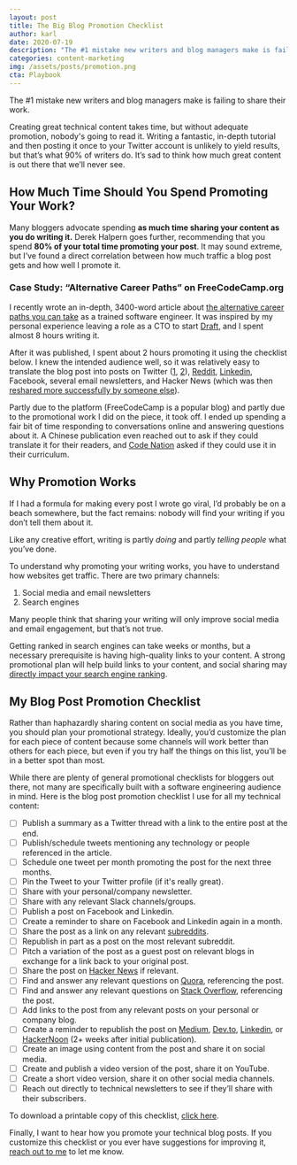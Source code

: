 ```yaml
---
layout: post
title: The Big Blog Promotion Checklist
author: karl
date: 2020-07-19
description: "The #1 mistake new writers and blog managers make is failing to share their work. It’s sad to think how much great content is out there that we’ll never see."
categories: content-marketing
img: /assets/posts/promotion.png
cta: Playbook
---
```


The #1 mistake new writers and blog managers make is failing to share their work.

Creating great technical content takes time, but without adequate promotion, nobody's going to read it. Writing a fantastic, in-depth tutorial and then posting it once to your Twitter account is unlikely to yield results, but that’s what 90% of writers do. It’s sad to think how much great content is out there that we’ll never see.

## How Much Time Should You Spend Promoting Your Work?

Many bloggers advocate spending **as much time sharing your content as you do writing it.** Derek Halpern goes further, recommending that you spend **80% of your total time promoting your post**. It may sound extreme, but I’ve found a direct correlation between how much traffic a blog post gets and how well I promote it.

### Case Study: “Alternative Career Paths” on FreeCodeCamp.org
I recently wrote an in-depth, 3400-word article about [the alternative career paths you can take](https://www.freecodecamp.org/news/alternative-career-paths/) as a trained software engineer. It was inspired by my personal experience leaving a role as a CTO to start [Draft](https://draft.dev), and I spent almost 8 hours writing it.

After it was published, I spent about 2 hours promoting it using the checklist below. I knew the intended audience well, so it was relatively easy to translate the blog post into posts on Twitter ([1](https://twitter.com/KarlLHughes/status/1282680368269873152), [2](https://twitter.com/KarlLHughes/status/1283361705565859840)), [Reddit](https://www.reddit.com/r/learnprogramming/comments/ho712k/you_dont_have_to_be_a_software_developer_just/), [Linkedin](https://www.linkedin.com/posts/karllhughes_alternative-career-paths-for-software-developers-activity-6686941034057936896-rAZl), Facebook, several email newsletters, and Hacker News (which was then [reshared more successfully by someone else](https://news.ycombinator.com/item?id=23810676)).

Partly due to the platform (FreeCodeCamp is a popular blog) and partly due to the promotional work I did on the piece, it took off. I ended up spending a fair bit of time responding to conversations online and answering questions about it. A Chinese publication even reached out to ask if they could translate it for their readers, and [Code Nation](https://codenation.org/) asked if they could use it in their curriculum.

<!-- signup -->

## Why Promotion Works

If I had a formula for making every post I wrote go viral, I’d probably be on a beach somewhere, but the fact remains: nobody will find your writing if you don’t tell them about it.

Like any creative effort, writing is partly *doing* and partly *telling people* what you’ve done.

To understand why promoting your writing works, you have to understand how websites get traffic. There are two primary channels:

1. Social media and email newsletters
2. Search engines

Many people think that sharing your writing will only improve social media and email engagement, but that’s not true.

Getting ranked in search engines can take weeks or months, but a necessary prerequisite is having high-quality links to your content. A strong promotional plan will help build links to your content, and social sharing may [directly impact your search engine ranking](https://www.searchenginejournal.com/social-media-seo/196185/).

## My Blog Post Promotion Checklist

Rather than haphazardly sharing content on social media as you have time, you should plan your promotional strategy. Ideally, you’d customize the plan for each piece of content because some channels will work better than others for each piece, but even if you try half the things on this list, you’ll be in a better spot than most.

While there are plenty of general promotional checklists for bloggers out there, not many are specifically built with a software engineering audience in mind. Here is the blog post promotion checklist I use for all my technical content:

- [ ] Publish a summary as a Twitter thread with a link to the entire post at the end.
- [ ] Publish/schedule tweets mentioning any technology or people referenced in the article.
- [ ] Schedule one tweet per month promoting the post for the next three months.
- [ ] Pin the Tweet to your Twitter profile (if it's really great).
- [ ] Share with your personal/company newsletter.
- [ ] Share with any relevant Slack channels/groups.
- [ ] Publish a post on Facebook and Linkedin.
- [ ] Create a reminder to share on Facebook and Linkedin again in a month.
- [ ] Share the post as a link on any relevant [subreddits](https://www.reddit.com/subreddits/).
- [ ] Republish in part as a post on the most relevant subreddit.
- [ ] Pitch a variation of the post as a guest post on relevant blogs in exchange for a link back to your original post.
- [ ] Share the post on [Hacker News](http://news.ycombinator.com/) if relevant.
- [ ] Find and answer any relevant questions on [Quora](https://www.quora.com/), referencing the post.
- [ ] Find and answer any relevant questions on [Stack Overflow](https://stackoverflow.com/), referencing the post.
- [ ] Add links to the post from any relevant posts on your personal or company blog.
- [ ] Create a reminder to republish the post on [Medium](https://medium.com/), [Dev.to](http://dev.to/), [Linkedin](https://www.linkedin.com/pulse/20140326191638-235001-how-to-write-your-first-blog-post-on-the-linkedin-publishing-platform/), or [HackerNoon](https://hackernoon.com/) (2+ weeks after initial publication).
- [ ] Create an image using content from the post and share it on social media.
- [ ] Create and publish a video version of the post, share it on YouTube.
- [ ] Create a short video version, share it on other social media channels.
- [ ] Reach out directly to technical newsletters to see if they’ll share with their subscribers.

To download a printable copy of this checklist, [click here](https://drive.google.com/file/d/1ZjXJg6U_CdEgfN1EGWgJugvWKCw_Jh58/view?usp=sharing).

Finally, I want to hear how you promote your technical blog posts. If you customize this checklist or you ever have suggestions for improving it, [reach out to me](mailto:karl@draft.dev) to let me know.
